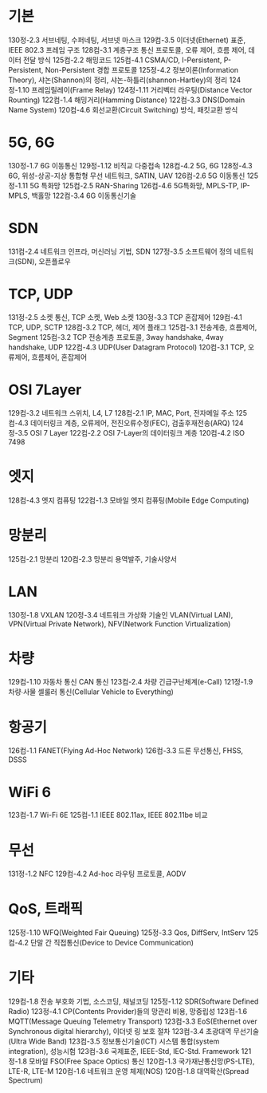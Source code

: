 # 기본
130정-2.3 서브네팅, 수퍼네팅, 서브넷 마스크
129컴-3.5 이더넷(Ethernet) 표준, IEEE 802.3 프레임 구조
128컴-3.1 계층구조 통신 프로토콜, 오류 제어, 흐름 제어, 데이터 전달 방식
125컴-2.2 해밍코드
125컴-4.1 CSMA/CD, I-Persistent, P-Persistent, Non-Persistent 경합 프로토콜
125정-4.2 정보이론(Information Theory), 샤논(Shannon)의 정리, 샤논-하틀리(shannon-Hartley)의 정리
124정-1.10 프레임릴레이(Frame Relay)
124정-1.11 거리벡터 라우팅(Distance Vector Rounting)
122컴-1.4 해밍거리(Hamming Distance)
122컴-3.3 DNS(Domain Name System)
120컴-4.6 회선교환(Circuit Switching) 방식, 패킷교환 방식

# 5G, 6G
130정-1.7 6G 이동통신
129정-1.12 비직교 다중접속
128컴-4.2 5G, 6G
128정-4.3 6G, 위성-상공-지상 통합형 무선 네트워크, SATIN, UAV
126컴-2.6 5G 이동통신
125정-1.11 5G 특화망
125컴-2.5 RAN-Sharing
126컴-4.6 5G특화망, MPLS-TP, IP-MPLS, 백홀망
122컴-3.4 6G 이동통신기술

# SDN
131컴-2.4 네트워크 인프라, 머신러닝 기법, SDN
127정-3.5 소프트웨어 정의 네트워크(SDN), 오픈플로우

# TCP, UDP
131정-2.5 소켓 통신, TCP 소켓, Web 소켓
130정-3.3 TCP 혼잡제어
129컴-4.1 TCP, UDP, SCTP
128컴-3.2 TCP, 헤더, 제어 플래그
125컴-3.1 전송계층, 흐름제어, Segment
125컴-3.2 TCP 전송계층 프로토콜, 3way handshake, 4way handshake, UDP
122컴-4.3 UDP(User Datagram Protocol)
120컴-3.1 TCP, 오류제어, 흐름제어, 혼잡제어

# OSI 7Layer
129컴-3.2 네트워크 스위치, L4, L7
128컴-2.1 IP, MAC, Port, 전자메일 주소
125컴-4.3 데이터링크 계층, 오류제어, 전진오류수정(FEC), 검출후재전송(ARQ)
124정-3.5 OSI 7 Layer
122컴-2.2 OSI 7-Layer의 데이터링크 계층
120컴-4.2 ISO 7498

# 엣지
128컴-4.3 엣지 컴퓨팅
122컴-1.3 모바일 엣지 컴퓨팅(Mobile Edge Computing)

# 망분리
125컴-2.1 망분리
120컴-2.3 망분리 용역발주, 기술사양서

# LAN
130정-1.8 VXLAN
120정-3.4 네트워크 가상화 기술인 VLAN(Virtual LAN), VPN(Virtual Private Network), NFV(Network Function Virtualization)

# 차량
129컴-1.10 자동차 통신 CAN 통신
123컴-2.4 차량 긴급구난체계(e-Call)
121정-1.9 차량∙사물 셀룰러 통신(Cellular Vehicle to Everything)

# 항공기
126컴-1.1 FANET(Flying Ad-Hoc Network)
126컴-3.3 드론 무선통신, FHSS, DSSS

# WiFi 6
123컴-1.7 Wi-Fi 6E
125컴-1.1 IEEE 802.11ax, IEEE 802.11be 비교

# 무선
131정-1.2 NFC
129컴-4.2 Ad-hoc 라우팅 프로토콜, AODV

# QoS, 트래픽
125정-1.10 WFQ(Weighted Fair Queuing)
125정-3.3 Qos, DiffServ, IntServ
125컴-4.2 단말 간 직접통신(Device to Device Communication)

# 기타
129컴-1.8 전송 부호화 기법, 소스코딩, 채널코딩
125정-1.12 SDR(Software Defined Radio)
123정-4.1 CP(Contents Provider)들의 망관리 비용, 망중립성
123컴-1.6 MQTT(Message Queuing Telemetry Transport)
123컴-3.3 EoS(Ethernet over Synchronous digital hierarchy), 이더넷 링 보호 절차
123컴-3.4 초광대역 무선기술(Ultra Wide Band)
123컴-3.5 정보통신기술(ICT) 시스템 통합(system integration), 성능시험
123컴-3.6 국제표준, IEEE-Std, IEC-Std. Framework
121정-1.8 모바일 FSO(Free Space Optics) 통신
120컴-1.3 국가재난통신망(PS-LTE), LTE-R, LTE-M
120컴-1.6 네트워크 운영 체제(NOS)
120컴-1.8 대역확산(Spread Spectrum)
